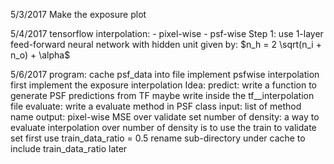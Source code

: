 5/3/2017
Make the exposure plot

5/4/2017
tensorflow interpolation:
    - pixel-wise
    - psf-wise
Step 1:
    use 1-layer feed-forward neural network
    with hidden unit given by:
    $n_h = 2 \sqrt(n_i + n_o) + \alpha$

5/6/2017
program:
    cache psf_data into file
    implement psfwise interpolation
        first implement the exposure interpolation
Idea:
    predict:
        write a function to generate PSF predictions from TF
        maybe write inside the tf__interpolation file
    evaluate: write a evaluate method in PSF class
        input: list of method name
        output: pixel-wise MSE over validate set
    number of density:
        a way to evaluate interpolation over number of density is to use the train to validate set
        first use train_data_ratio = 0.5
        rename sub-directory under cache to include train_data_ratio later
